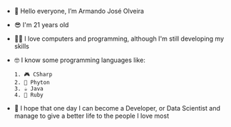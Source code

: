 - 👋 Hello everyone, I’m Armando José Olveira
- 😎 I'm 21 years old
- 👨‍💻 I love computers and programming, although I'm still developing my skills
- 🤓 I know some programming languages like:

      1. 🎮 CSharp
      2. 🐍 Phyton
      3. ☕ Java
      4. 💎 Ruby
      
- 💭 I hope that one day I can become a Developer, or Data Scientist and manage to give a better life to the people I love most

<!---
armandoj-oliveira/armandoj-oliveira is a ✨ special ✨ repository because its `README.md` (this file) appears on your GitHub profile.
You can click the Preview link to take a look at your changes.
--->
